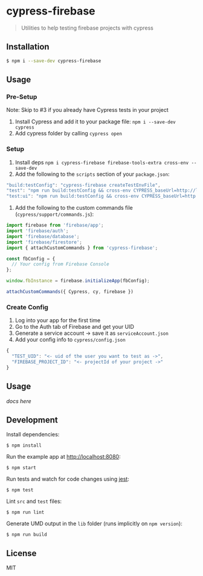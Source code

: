 # cypress-firebase

> Utilities to help testing firebase projects with cypress

## Installation

```sh
$ npm i --save-dev cypress-firebase
```

## Usage

### Pre-Setup

Note: Skip to #3 if you already have Cypress tests in your project

1. Install Cypress and add it to your package file: `npm i --save-dev cypress`
1. Add cypress folder by calling `cypress open`

### Setup
1. Install deps `npm i cypress-firebase firebase-tools-extra cross-env --save-dev`
1. Add the following to the `scripts` section of your `package.json`:

  ```js
  "build:testConfig": "cypress-firebase createTestEnvFile",
  "test": "npm run build:testConfig && cross-env CYPRESS_baseUrl=http://localhost:3000 cypress run",
  "test:ui": "npm run build:testConfig && cross-env CYPRESS_baseUrl=http://localhost:3000 cypress open",
  ```
1. Add the following to the custom commands file (`cypress/support/commands.js`):

  ```js
  import firebase from 'firebase/app';
  import 'firebase/auth';
  import 'firebase/database';
  import 'firebase/firestore';
  import { attachCustomCommands } from 'cypress-firebase';

  const fbConfig = {
    // Your config from Firebase Console
  };

  window.fbInstance = firebase.initializeApp(fbConfig);

  attachCustomCommands({ Cypress, cy, firebase })
  ```

### Create Config
1. Log into your app for the first time
1. Go to the Auth tab of Firebase and get your UID
1. Generate a service account -> save it as `serviceAccount.json`
1. Add your config info to `cypress/config.json`
  
  ```js
  {
    "TEST_UID": "<- uid of the user you want to test as ->",
    "FIREBASE_PROJECT_ID": "<- projectId of your project ->"
  }
  ```


## Usage

*docs here*

## Development

Install dependencies:

```
$ npm install
```

Run the example app at [http://localhost:8080](http://localhost:8080):

```
$ npm start
```

Run tests and watch for code changes using [jest](https://github.com/facebook/jest):

```
$ npm test
```

Lint `src` and `test` files:

```
$ npm run lint
```

Generate UMD output in the `lib` folder (runs implicitly on `npm version`):

```
$ npm run build
```

## License

MIT
